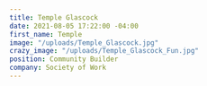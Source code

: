 ```yaml
---
title: Temple Glascock
date: 2021-08-05 17:22:00 -04:00
first_name: Temple
image: "/uploads/Temple_Glascock.jpg"
crazy_image: "/uploads/Temple_Glascock_Fun.jpg"
position: Community Builder
company: Society of Work
---
```


